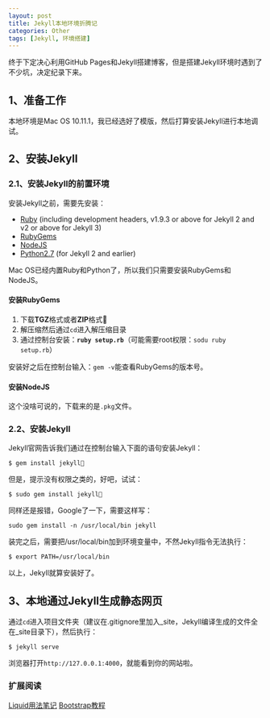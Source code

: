 ```yaml
---
layout: post
title: Jekyll本地环境折腾记
categories: Other
tags: [Jekyll, 环境搭建]
---
```


终于下定决心利用GitHub Pages和Jekyll搭建博客，但是搭建Jekyll环境时遇到了不少坑，决定纪录下来。

## 1、准备工作
本地环境是Mac OS 10.11.1，我已经选好了模版，然后打算安装Jekyll进行本地调试。

## 2、安装Jekyll

### 2.1、安装Jekyll的前置环境
安装Jekyll之前，需要先安装：

* [Ruby](https://www.ruby-lang.org/en/downloads/) (including development headers, v1.9.3 or above for Jekyll 2 and v2 or above for Jekyll 3)
* [RubyGems](https://rubygems.org/pages/download)
* [NodeJS](https://nodejs.org/en/)
* [Python2.7](https://www.python.org/downloads/) (for Jekyll 2 and earlier)  

Mac OS已经内置Ruby和Python了，所以我们只需要安装RubyGems和NodeJS。

#### 安装RubyGems
1. 下载**TGZ**格式或者**ZIP**格式
2. 解压缩然后通过```cd```进入解压缩目录
3. 通过控制台安装：**```ruby setup.rb```**（可能需要root权限：```sodu ruby setup.rb```）

安装好之后在控制台输入：```gem -v```能查看RubyGems的版本号。

#### 安装NodeJS
这个没啥可说的，下载来的是`.pkg`文件。

### 2.2、安装Jekyll
Jekyll官网告诉我们通过在控制台输入下面的语句安装Jekyll：  
```
$ gem install jekyll
```

但是，提示没有权限之类的，好吧，试试：  
```
$ sudo gem install jekyll
```

同样还是报错，Google了一下，需要这样写：  
```
sudo gem install -n /usr/local/bin jekyll
```

装完之后，需要把/usr/local/bin加到环境变量中，不然Jekyll指令无法执行：  
```
$ export PATH=/usr/local/bin
```

以上，Jekyll就算安装好了。

## 3、本地通过Jekyll生成静态网页

通过```cd```进入项目文件夹（建议在.gitignore里加入_site，Jekyll编译生成的文件全在_site目录下），然后执行：  
```
$ jekyll serve
```

浏览器打开`http://127.0.0.1:4000`，就能看到你的网站啦。

### 扩展阅读
[Liquid用法笔记](http://blog.csdn.net/dont27/article/details/38097581)
[Bootstrap教程](http://www.runoob.com/bootstrap/bootstrap-tutorial.html)
